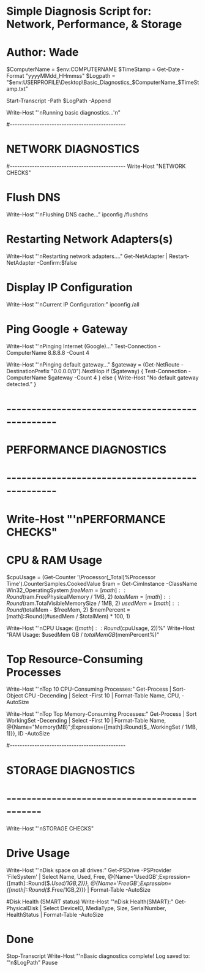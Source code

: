 # Simple Diagnosis Script for: Network, Performance, & Storage    
# Author: Wade 

$ComputerName = $env:COMPUTERNAME 
$TimeStamp = Get-Date -Format "yyyyMMdd_HHmmss"
$Logpath = "$env:USERPROFILE\Desktop\Basic_Diagnostics_$ComputerName_$TimeStamp.txt"  

Start-Transcript -Path $LogPath -Append


Write-Host "'nRunning basic diagnostics...'n"

#-----------------------------------------------
# NETWORK DIAGNOSTICS
#-----------------------------------------------
Write-Host "NETWORK CHECKS"

# Flush DNS
Write-Host "'nFlushing DNS cache..." 
ipconfig /flushdns 

# Restarting Network Adapters(s)
Write-Host "'nRestarting network adapters...."
Get-NetAdapter | Restart-NetAdapter -Confirm:$false

# Display IP Configuration
Write-Host "'nCurrent IP Configuration:" 
ipconfig /all 

# Ping Google + Gateway
Write-Host "'nPinging Internet (Google)..."
Test-Connection -ComputerName 8.8.8.8 -Count 4

Write-Host "'nPinging default gateway..."
$gateway = (Get-NetRoute - DestinationPrefix "0.0.0.0/0").NextHop
if ($gateway) { 
  Test-Connection -ComputerName $gateway -Count 4 
  } else { 
    Write-Host "No default gateway detected." 
  } 

# ------------------------------------------------
#  PERFORMANCE DIAGNOSTICS 
# ------------------------------------------------
# Write-Host "'nPERFORMANCE CHECKS" 

# CPU & RAM Usage
$cpuUsage = (Get-Counter '\Processor(_Total)\%Processor Time').CounterSamples.CookedValue
$ram = Get-CimInstance -ClassName Win32_OperatingSystem
$freeMem = [math]::Round($ram.FreePhysicalMemory / 1MB, 2) 
$totalMem = [math]::Round($ram.TotalVisibleMemorySize / 1MB, 2) 
$usedMem = [math]::Round($totalMem - $freeMem, 2) 
$memPercent = [math]::Round((#usedMem / $totalMem) * 100, 1) 

Write-Host "'nCPU Usage: $([math]::Round($cpuUsage, 2))%"
Write-Host "RAM Usage: $usedMem GB / $totalMem GB ($memPercent%)" 

# Top Resource-Consuming Processes
Write-Host "'nTop 10 CPU-Consuming Processes:"
Get-Process | Sort-Object CPU -Decending | Select -First 10 | Format-Table Name, CPU, -AutoSize 

Write-Host "'nTop Top Memory-Consuming Processes:" 
Get-Process | Sort WorkingSet -Decending | Select -First 10 | Format-Table Name, @{Name="Memory(MB)";Expression={[math]::Round($_.WorkingSet / 1MB, 1)}}, ID -AutoSize

#-----------------------------------------------
# STORAGE DIAGNOSTICS
# ---------------------------------------------
Write-Host "'nSTORAGE CHECKS" 

# Drive Usage
Write-Host "'nDisk space on all drives:" 
Get-PSDrive -PSProvider 'FileSystem' | Select Name, Used, Free, @{Name='UsedGB';Expression={[math]::Round($_.Used/1GB,2)}}, @{Name='FreeGB';Expression={[math]::Round($_.Free/1GB,2)}} | Format-Table -AutoSize


#Disk Health (SMART status) 
Write-Host "'nDisk Health(SMART):"
Get-PhysicalDisk | Select DeviceID, MediaType, Size, SerialNumber, HealthStatus | Format-Table -AutoSize

# Done
Stop-Transcript
Write-Host "'nBasic diagnostics complete! Log saved to: "'n$LogPath" 
Pause 
















